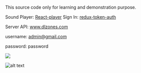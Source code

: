 This source code only for learning and demonstration purpose.

Sound Player: [React-player](https://www.npmjs.com/package/react-player)
Sign In: [redux-token-auth](https://github.com/kylecorbelli/redux-token-auth)

Server API: www.dlzones.com 

username: admin@gmail.com

password: password

![](https://lh3.googleusercontent.com/-53dHHbirrJY/W1RCXmQBgZI/AAAAAAAAbFc/U8KDq74kc70YG-hI2yLvyjg60keD0TjKQCJoC/w1060-h516-n-rw/Screen%2BShot%2B2018-07-22%2Bat%2B15.36.41.png)

![alt text](https://lh3.googleusercontent.com/uCv7dCH6sT6b2duOpNjrxNAHXMWQQiVYYwpIzYRhhWpCffekb_2_lLkTZvqewZ2LiC2U7PFy5axaPRw=w6720-h3452-rw-no)
